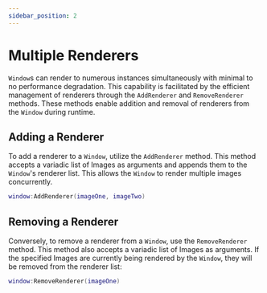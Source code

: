 ```yaml
---
sidebar_position: 2
---
```


# Multiple Renderers

`Window`s can render to numerous instances simultaneously with minimal to no performance degradation. This capability is facilitated by the efficient management of renderers through the `AddRenderer` and `RemoveRenderer` methods. These methods enable addition and removal of renderers from the `Window` during runtime.

## Adding a Renderer

To add a renderer to a `Window`, utilize the `AddRenderer` method. This method accepts a variadic list of Images as arguments and appends them to the `Window`'s renderer list. This allows the `Window` to render multiple images concurrently.

```lua
window:AddRenderer(imageOne, imageTwo)
```

## Removing a Renderer

Conversely, to remove a renderer from a `Window`, use the `RemoveRenderer` method. This method also accepts a variadic list of Images as arguments. If the specified Images are currently being rendered by the `Window`, they will be removed from the renderer list:

```lua
window:RemoveRenderer(imageOne)
```